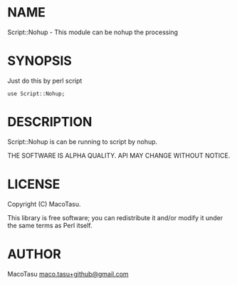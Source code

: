 # NAME

Script::Nohup - This module can be nohup the processing

# SYNOPSIS
Just do this by perl script

    use Script::Nohup;

# DESCRIPTION

Script::Nohup is can be running to script by nohup.

THE SOFTWARE IS ALPHA QUALITY. API MAY CHANGE WITHOUT NOTICE.

# LICENSE

Copyright (C) MacoTasu.

This library is free software; you can redistribute it and/or modify
it under the same terms as Perl itself.

# AUTHOR

MacoTasu <maco.tasu+github@gmail.com>
